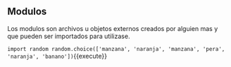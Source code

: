 ## Modulos

Los modulos son archivos u objetos externos creados por alguien mas y que pueden ser importados para utilizase.


`
import random
random.choice(['manzana', 'naranja', 'manzana', 'pera', 'naranja', 'banano'])
`{{execute}}
